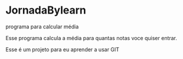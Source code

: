 # JornadaBylearn
programa para calcular média

Esse programa calcula a média para quantas notas voce quiser entrar.

Esse é um projeto para eu aprender a usar GIT
